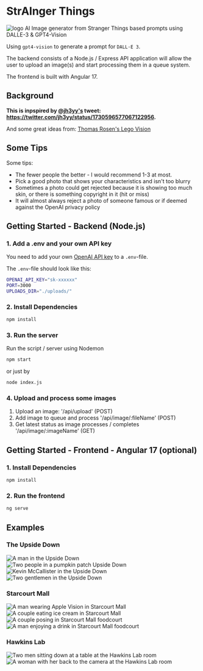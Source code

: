 # StrAInger Things
![logo](./frontend/src/assets/logo.png)
AI Image generator from Stranger Things based prompts using DALLE-3 & GPT4-Vision

Using `gpt4-vision` to generate a prompt for `DALL·E 3`.

The backend consists of a Node.js / Express API application will allow the user to upload an image(s) and start processing them in a queue system.
 
The frontend is built with Angular 17.

## Background

**This is inpspired by [@jh3yy's](https://twitter.com/jh3yy) tweet: <https://twitter.com/jh3yy/status/1730596577067122956>.**

And some great ideas from: [Thomas Rosen's Lego Vision](https://github.com/thomasrosen/lego_vision>)

## Some Tips
Some tips:
- The fewer people the better - I would recommend 1-3 at most.
- Pick a good photo that shows your characteristics and isn't too blurry
- Sometimes a photo could get rejected because it is showing too much skin, or there is something copyright in it (hit or miss)
- It will almost always reject a photo of someone famous or if deemed against the OpenAI privacy policy

## Getting Started - Backend (Node.js)
### 1. Add a .env and your own API key

You need to add your own [OpenAI API key](https://beta.openai.com/docs/developer-quickstart/overview) to a `.env`-file.

The `.env`-file should look like this:

```bash
OPENAI_API_KEY="sk-xxxxxx"
PORT=3000
UPLOADS_DIR="./uploads/"
```

### 2. Install Dependencies

```bash
npm install
```

### 3. Run the server

Run the script / server using Nodemon 

```bash
npm start
```
or just by
```bash
node index.js
```

### 4. Upload and process some images
1. Upload an image: '/api/upload' (POST)
2. Add image to queue and process '/api/image/:fileName' (POST)
3. Get latest status as image processes / completes '/api/image/:imageName' (GET)

## Getting Started - Frontend - Angular 17 (optional)
### 1. Install Dependencies
```bash
npm install
```
### 2. Run the frontend
```bash
ng serve
```


## Examples
### The Upside Down
![A man in the Upside Down](./api/examples/thisIsFine_upsidedown.png)
![Two people in a pumpkin patch Upside Down](./api/examples/pumpkin_upsidedown.png)
![Kevin McCallister in the Upside Down](./api/examples/kevinmccallister_upsidedown.png)
![Two gentlemen in the  Upside Down](./api/examples/gentlemen_upsidedown.png)
### Starcourt Mall
![A man wearing Apple Vision in Starcourt Mall](./api/examples/starcourt_applevision.png)
![A couple eating ice cream in Starcourt Mall](./api/examples/Starcourt_icecream.png)
![A couple posing in Starcourt Mall foodcourt](./api/examples/starcourt2.png)
![A man enjoying a drink in Starcourt Mall foodcourt](./api/examples/Starcourt_drink.png)
### Hawkins Lab
![Two men sitting down at a table at the Hawkins Lab room](./api/examples/HawkinsLab1.png)
![A woman with her back to the camera at the Hawkins Lab room](./api/examples/hawkinslab2.png)
